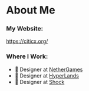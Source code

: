 <h1 align="left"> About Me </h1>

### My Website:
https://citicx.org/

### Where I Work:
- 🎨 Designer at [NetherGames](https://nethergames.org)
- 🎨 Designer at [HyperLands](https://github.com/HyperLandsBE)
- 🎨 Designer at [Shock](https://github.com/Shock-Network)
